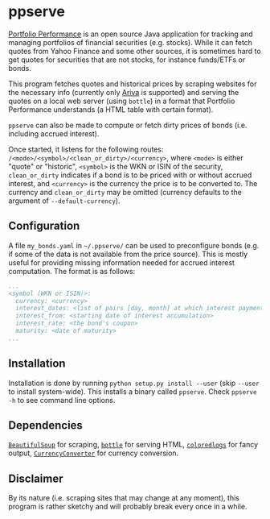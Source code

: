 # ppserve

[Portfolio Performance](https://www.portfolio-performance.info/portfolio/) is an open source Java application for tracking and managing portfolios of financial securities (e.g. stocks).
While it can fetch quotes from Yahoo Finance and some other sources, it is sometimes hard to get quotes for securities that are not stocks, for instance funds/ETFs or bonds.

This program fetches quotes and historical prices by scraping websites for the necessary info (currently only [Ariva](https://www.ariva.de/) is supported) and serving the quotes on a local web server (using `bottle`) in a format that Portfolio Performance understands (a HTML table with certain format).

`ppserve` can also be made to compute or fetch dirty prices of bonds (i.e. including accrued interest).

Once started, it listens for the following routes: `/<mode>/<symbol>/<clean_or_dirty>/<currency>`, where `<mode>` is either "quote" or "historic", `<symbol>` is the WKN or ISIN of the security, `clean_or_dirty` indicates if a bond is to be priced with or without accrued interest, and `<currency>` is the currency the price is to be converted to.
The currency and `clean_or_dirty` may be omitted (currency defaults to the argument of `--default-currency`).

## Configuration

A file `my_bonds.yaml` in `~/.ppserve/` can be used to preconfigure bonds (e.g. if some of the data is not available from the price source).
This is mostly useful for providing missing information needed for accrued interest computation.
The format is as follows:

```yaml
...
<symbol (WKN or ISIN)>:
  currency: <currency>
  interest_dates: <list of pairs [day, month] at which interest payments are made>
  interest_from: <starting date of interest accumulation>
  interest_rate: <the bond's coupon>
  maturity: <date of maturity>
...
```

## Installation

Installation is done by running `python setup.py install --user` (skip `--user` to install system-wide).
This installs a binary called `ppserve`.
Check `ppserve -h` to see command line options.

## Dependencies

[`BeautifulSoup`](https://www.crummy.com/software/BeautifulSoup/) for scraping, [`bottle`](http://bottlepy.org/docs/dev/) for serving HTML, [`coloredlogs`](https://pypi.org/project/coloredlogs/) for fancy output, [`CurrencyConverter`](https://pypi.org/project/CurrencyConverter/) for currency conversion.

## Disclaimer

By its nature (i.e. scraping sites that may change at any moment), this program is rather sketchy and will probably break every once in a while.
